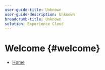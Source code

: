 ```yaml
---
user-guide-title: Unknown
user-guide-description: Unknown
breadcrumb-title: Unknown
solution: Experience Cloud
---
```


# Welcome {#welcome}

* [Home](home.md)

